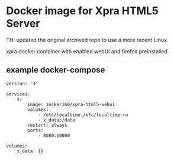 # Docker image for Xpra HTML5 Server


TH: updated the original archived repo to use a more recent Linux.

xpra docker container with enabled webUI and firefox preinstalled


## example docker-compose

```
version: '3'

services:
    x:
        image: zocker160/xpra-html5-webui
        volumes:
            - /etc/localtime:/etc/localtime:ro
            - x_data:/data
        restart: always
        ports:
            - 8080:10000

volumes:
    x_data: {}

```
